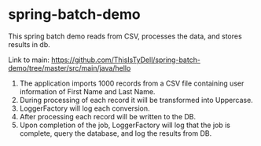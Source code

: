 # spring-batch-demo
This spring batch demo reads from CSV, processes the data, and stores results in db.

Link to main: https://github.com/ThisIsTyDell/spring-batch-demo/tree/master/src/main/java/hello

1. The application imports 1000 records from a CSV file containing user information of First Name and Last Name.
2. During processing of each record it will be transformed into Uppercase.
3. LoggerFactory will log each conversion.
4. After processing each record will be written to the DB.
5. Upon completion of the job, LoggerFactory will log that the job is complete, query the database, and log the results from DB.
